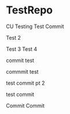 # TestRepo
CU Testing
Test Commit


Test 2

Test 3
Test 4

commit test

commmit
test


test commit pt 2


test commit 

Commit
Commit 
